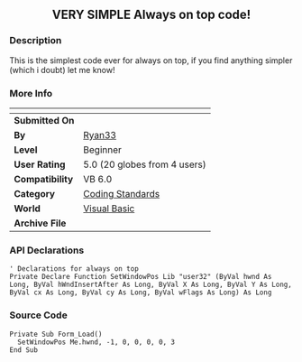 ﻿<div align="center">

## VERY SIMPLE Always on top code\!


</div>

### Description

This is the simplest code ever for always on top, if you find anything simpler (which i doubt) let me know!
 
### More Info
 


<span>             |<span>
---                |---
**Submitted On**   |
**By**             |[Ryan33](https://github.com/Planet-Source-Code/PSCIndex/blob/master/ByAuthor/ryan33.md)
**Level**          |Beginner
**User Rating**    |5.0 (20 globes from 4 users)
**Compatibility**  |VB 6\.0
**Category**       |[Coding Standards](https://github.com/Planet-Source-Code/PSCIndex/blob/master/ByCategory/coding-standards__1-43.md)
**World**          |[Visual Basic](https://github.com/Planet-Source-Code/PSCIndex/blob/master/ByWorld/visual-basic.md)
**Archive File**   |[](https://github.com/Planet-Source-Code/ryan33-very-simple-always-on-top-code__1-49716/archive/master.zip)

### API Declarations

```
' Declarations for always on top
Private Declare Function SetWindowPos Lib "user32" (ByVal hwnd As Long, ByVal hWndInsertAfter As Long, ByVal X As Long, ByVal Y As Long, ByVal cx As Long, ByVal cy As Long, ByVal wFlags As Long) As Long
```


### Source Code

```
Private Sub Form_Load()
  SetWindowPos Me.hwnd, -1, 0, 0, 0, 0, 3
End Sub
```

